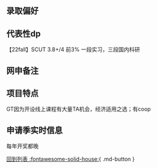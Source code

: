 ## 录取偏好

## 代表性dp

【22fall】SCUT 3.8+/4 前3% 一段实习，三段国内科研

## 网申备注

## 项目特点

GT因为开设线上课程有大量TA机会，经济适用之选；有coop

## 申请季实时信息

每年开奖都晚

[回到列表 :fontawesome-solid-house:](选校梯度.md){ .md-button }
